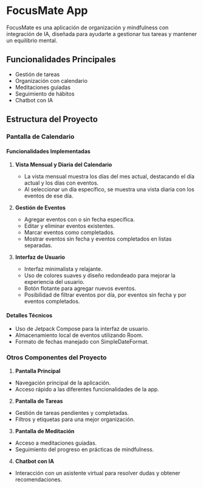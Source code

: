# FocusMate App

FocusMate es una aplicación de organización y mindfulness con integración de IA, diseñada para ayudarte a gestionar tus tareas y mantener un equilibrio mental.

## Funcionalidades Principales

- Gestión de tareas
- Organización con calendario
- Meditaciones guiadas
- Seguimiento de hábitos
- Chatbot con IA

## Estructura del Proyecto

### Pantalla de Calendario

#### Funcionalidades Implementadas

1. **Vista Mensual y Diaria del Calendario**
   - La vista mensual muestra los días del mes actual, destacando el día actual y los días con eventos.
   - Al seleccionar un día específico, se muestra una vista diaria con los eventos de ese día.

2. **Gestión de Eventos**
   - Agregar eventos con o sin fecha específica.
   - Editar y eliminar eventos existentes.
   - Marcar eventos como completados.
   - Mostrar eventos sin fecha y eventos completados en listas separadas.

3. **Interfaz de Usuario**
   - Interfaz minimalista y relajante.
   - Uso de colores suaves y diseño redondeado para mejorar la experiencia del usuario.
   - Botón flotante para agregar nuevos eventos.
   - Posibilidad de filtrar eventos por día, por eventos sin fecha y por eventos completados.
     
#### Detalles Técnicos
  - Uso de Jetpack Compose para la interfaz de usuario.
  - Almacenamiento local de eventos utilizando Room.
  - Formato de fechas manejado con SimpleDateFormat.

### Otros Componentes del Proyecto
1. **Pantalla Principal**
  - Navegación principal de la aplicación.
  - Acceso rápido a las diferentes funcionalidades de la app.

2. **Pantalla de Tareas**
  - Gestión de tareas pendientes y completadas.
  - Filtros y etiquetas para una mejor organización.

3. **Pantalla de Meditación**
  - Acceso a meditaciones guiadas.
  - Seguimiento del progreso en prácticas de mindfulness.

4. **Chatbot con IA**
  - Interacción con un asistente virtual para resolver dudas y obtener recomendaciones.

